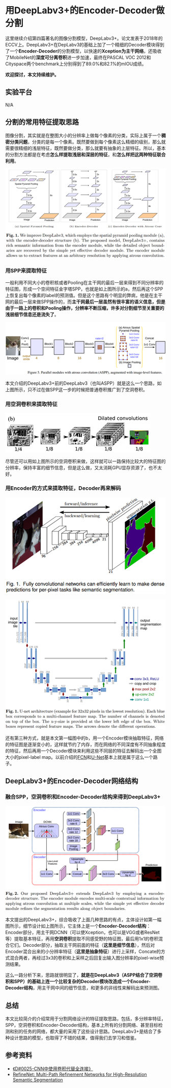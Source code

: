#                                 用DeepLabv3+的Encoder-Decoder做分割

这里继续介绍第四篇著名的图像分割模型，DeepLabv3+。论文发表于2018年的ECCV上。DeepLabv3+在DepLabv3的基础上加了一个精细的Decoder模块得到了一个**Encoder-Decoder**的分割模型，以快速的**Xception为主干网络**，还吸收了MobileNet的**深度可分离卷积**进一步加速，最终在PASCAL VOC 2012和Cityspace两个benchmark上分别得到了89.0%和82.1%的mIOU成绩。

**欢迎探讨，本文持续维护。**

## 实验平台

N/A

## 分割的常用特征提取思路

图像分割，其实就是在整图大小的分辨率上做每个像素的分类，实际上属于一个**稠密分类问题**，分类的是每一个像素。既然要做到每个像素这么精细的级别，那么就需要很精细的浅层特征，既然要做分类，那么就要有抽象的上层特征。所以，基本的分割方法都是在考虑**怎么样提取浅层和深层的特征**，和**怎么样把这两种特征联合利用**。

![](images/Selection_531.png)

### 用SPP来提取特征

一般利用不同大小的卷积核或者Pooling在主干网的最后一层来得到不同分辨率的特征图，形成一个空间特征金字塔SPP，也就是如上图所示的a，然后再这个SPP上恢复出每个像素的label的预测值。但是这个思路有个明显的弊病，他是在主干网的最后一层来做SPP操作的，而**主干网最后一层虽然有很丰富的语义信息，但是由于一路上的卷积和Pooling操作，分辨率不断压缩，许多对分割细节至关重要的浅层细节信息还是流失了**。

![](images/Selection_533.png)

本文介绍的DeepLabv3+前的DeepLabv3（也叫ASPP）就是这么一个思路，如上图所示，只不过在做SPP这一步的时候把普通卷积推广到了空洞卷积。

### 用空洞卷积来提取特征

![](images/Selection_532.png)

尽管还可以用如上图所示的空洞卷积来做，这样就可以一路保持比较大的特征图的分辨率，保持丰富的细节信息，但是这么做，又太消耗GPU显存资源了，也不太好。

### 用Encoder的方式来提取特征，Decoder再来解码

![](images/232018.png)

![](images/Selection_518.png)

还有第三种方式，就是本文第一幅图中的b，用一个Encoder模块抽取特征，网络的特征图是逐渐变小的，这样就节约了内存，而在网络的不同深度有不同抽象程度的特征，然后再用一个Decoder模块来利用这些不同层的特征去解码出一个全图大小的pixel-label map。以前介绍的[FCN]()和[U-Net]()基本上就是属于这么一个路子。

## DeepLabv3+的Encoder-Decoder网络结构

### 融合SPP，空洞卷积和Encoder-Decoder结构来得到DeepLabv3+

![](images/Selection_534.png)

本文提出的DeepLabv3+，综合吸收了上面几种思路的有点，主体设计如第一幅图所示，细节设计如上图所示，它主体上是一个**Encoder-Decoder结构**：Encoder部分，用主干网DCNN（可以使Xception，也可以是VGG或者ResNet等）提取基本特征，再用**空洞卷积**提取不同感受野的特征图，最后用1x1的卷积混合它们。Decoder部分，抽取主干网前面的特征（**这里是细节信息**），然后对Encoder混合出来的小分辨率特征（**这里是抽象特征**）进行上采样，Concate的方式混合两者，再经过3x3的卷积和上采样之后回复出输入图分辨率的pixel-wise预测结果。

这么一路分析下来，思路就很明显了，**就是在DeepLabv3（ASPP结合了空洞卷积和SPP）的基础上连一个比较复杂的Decoder模块改造成一个Encoder-Decoder结构**，用主干网中间的细节信息，和更多的非线性来解码出来预测图。

## 总结

本文比较简介的介绍常用于分割网络设计的特征提取思路，包括，多分辨率特征，SPP，空洞卷积和Encoder-Decoder结构，基本上所有的分割网络、甚至目标检测和别的任务的网络，都大量的采用了这些设计思路。DeepLabv3+是结合了多种设计思路的模型，也取得了不错的结果，值得我们去学习和借鉴。

## 参考资料

+ [《D#0025-CNN中使用卷积代替全连接》](https://github.com/Captain1986/CaptainBlackboard/blob/master/D%230025-CNN%E4%B8%AD%E4%BD%BF%E7%94%A8%E5%8D%B7%E7%A7%AF%E4%BB%A3%E6%9B%BF%E5%85%A8%E8%BF%9E%E6%8E%A5/D%230025.md)
+ [RefineNet: Multi-Path Refinement Networks for High-Resolution Semantic Segmentation](https://arxiv.org/abs/1611.06612)

